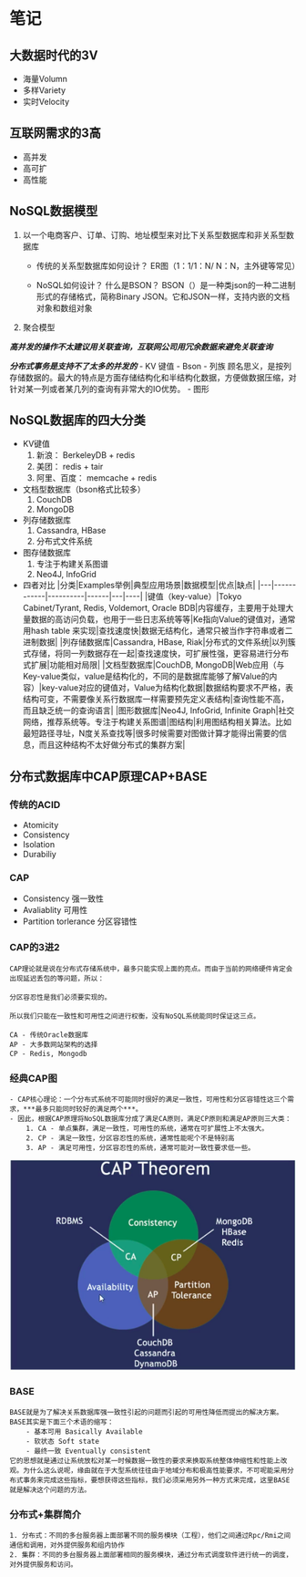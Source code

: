 # 笔记

## 大数据时代的3V

- 海量Volumn
- 多样Variety
- 实时Velocity

## 互联网需求的3高

- 高并发
- 高可扩
- 高性能

## NoSQL数据模型

1. 以一个电商客户、订单、订购、地址模型来对比下关系型数据库和非关系型数据库

    - 传统的关系型数据库如何设计？ ER图（1：1/1：N/ N：N，主外键等常见）

    - NoSQL如何设计？ 什么是BSON？ BSON（）是一种类json的一种二进制形式的存储格式，简称Binary JSON。它和JSON一样，支持内嵌的文档对象和数组对象

2. 聚合模型

***高并发的操作不太建议用关联查询，互联网公司用冗余数据来避免关联查询***

***分布式事务是支持不了太多的并发的***
    - KV 键值
    - Bson
    - 列族
        顾名思义，是按列存储数据的。最大的特点是方面存储结构化和半结构化数据，方便做数据压缩，对针对某一列或者某几列的查询有非常大的IO优势。
    - 图形

## NoSQL数据库的四大分类

- KV键值
    1. 新浪： BerkeleyDB + redis
    2. 美团： redis + tair
    3. 阿里、百度： memcache + redis
- 文档型数据库（bson格式比较多）
    1. CouchDB
    2. MongoDB
- 列存储数据库
    1. Cassandra, HBase
    2. 分布式文件系统
- 图存储数据库
    1. 专注于构建关系图谱
    2. Neo4J, InfoGrid
- 四者对比
    |分类|Examples举例|典型应用场景|数据模型|优点|缺点|
    |---|------------|----------|------|---|----|
    |键值（key-value）|Tokyo Cabinet/Tyrant, Redis, Voldemort, Oracle BDB|内容缓存，主要用于处理大量数据的高访问负载，也用于一些日志系统等等|Ke指向Value的键值对，通常用hash table 来实现|查找速度快|数据无结构化，通常只被当作字符串或者二进制数据|
    |列存储数据库|Cassandra, HBase, Riak|分布式的文件系统|以列簇式存储，将同一列数据存在一起|查找速度快，可扩展性强，更容易进行分布式扩展|功能相对局限|
    |文档型数据库|CouchDB, MongoDB|Web应用（与Key-value类似，value是结构化的，不同的是数据库能够了解Value的内容）|key-value对应的键值对，Value为结构化数据|数据结构要求不严格，表结构可变，不需要像关系行数据库一样需要预先定义表结构|查询性能不高，而且缺乏统一的查询语言|
    |图形数据库|Neo4J, InfoGrid, Infinite Graph|社交网络，推荐系统等。专注于构建关系图谱|图结构|利用图结构相关算法。比如最短路径寻址，N度关系查找等|很多时候需要对图做计算才能得出需要的信息，而且这种结构不太好做分布式的集群方案|

## 分布式数据库中CAP原理CAP+BASE

### 传统的ACID

- Atomicity
- Consistency
- Isolation
- Durabiliy

### CAP

- Consistency 强一致性
- Avaliablity 可用性
- Partition torlerance 分区容错性

### CAP的3进2

    CAP理论就是说在分布式存储系统中，最多只能实现上面的亮点。而由于当前的网络硬件肯定会出现延迟丢包的等问题，所以：

    分区容忍性是我们必须要实现的。

    所以我们只能在一致性和可用性之间进行权衡，没有NoSQL系统能同时保证这三点。

    CA - 传统Oracle数据库
    AP - 大多数网站架构的选择
    CP - Redis, Mongodb

### 经典CAP图

    - CAP核心理论：一个分布式系统不可能同时很好的满足一致性，可用性和分区容错性这三个需求，***最多只能同时较好的满足两个***。
    - 因此，根据CAP原理将NoSQL数据库分成了满足CA原则，满足CP原则和满足AP原则三大类：
        1. CA - 单点集群，满足一致性，可用性的系统，通常在可扩展性上不太强大。
        2. CP - 满足一致性，分区容忍性的系统，通常性能呢个不是特别高
        3. AP - 满足可用性，分区容忍性的系统，通常可能对一致性要求低一些。

![CAP](CAP.png)

### BASE

    BASE就是为了解决关系数据库强一致性引起的问题而引起的可用性降低而提出的解决方案。
    BASE其实是下面三个术语的缩写：
        - 基本可用 Basically Available
        - 软状态 Soft state
        - 最终一致 Eventually consistent
    它的思想就是通过让系统放松对某一时候数据一致性的要求来换取系统整体伸缩性和性能上改观。为什么这么说呢，缘由就在于大型系统往往由于地域分布和极高性能要求，不可呢能采用分布式事务来完成这些指标，要想获得这些指标，我们必须采用另外一种方式来完成，这里BASE就是解决这个问题的方法。    

### 分布式+集群简介

    1. 分布式：不同的多台服务器上面部署不同的服务模块（工程），他们之间通过Rpc/Rmi之间通信和调用，对外提供服务和组内协作
    2. 集群：不同的多台服务器上面部署相同的服务模块，通过分布式调度软件进行统一的调度，对外提供服务和访问。